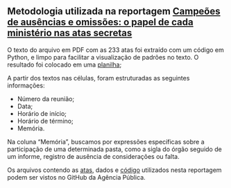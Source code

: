 ## Metodologia utilizada na reportagem [Campeões de ausências e omissões: o papel de cada ministério nas atas secretas](https://apublica.org/2023/02/campeoes-de-ausencias-e-omissoes-o-papel-de-cada-ministerio-nas-atas-secretas/)

O texto do arquivo em PDF com as 233 atas foi extraído com um código em Python, e limpo para facilitar a visualização de padrões no texto. O resultado foi colocado em uma [planilha](https://github.com/apublica/atas_covid/blob/main/ATAS_DOC.xlsx);

A partir dos textos nas células, foram estruturadas as seguintes informações:
- Número da reunião;
- Data;
- Horário de início;
- Horário de término;
- Memória.

Na coluna “Memória”, buscamos por expressões específicas sobre a participação de uma determinada pasta, como a sigla do órgão seguido de um informe, registro de ausência de considerações ou falta.

Os arquivos contendo as [atas](https://apublica.org/wp-content/uploads/2023/02/Atas-das-reunioes-do-Comite-de-Crise-da-Covid-19-CCOP.pdf), dados e [código](https://github.com/apublica/atas_covid/blob/main/codigo.ipynb) utilizados nesta reportagem podem ser vistos no GitHub da Agência Pública.
